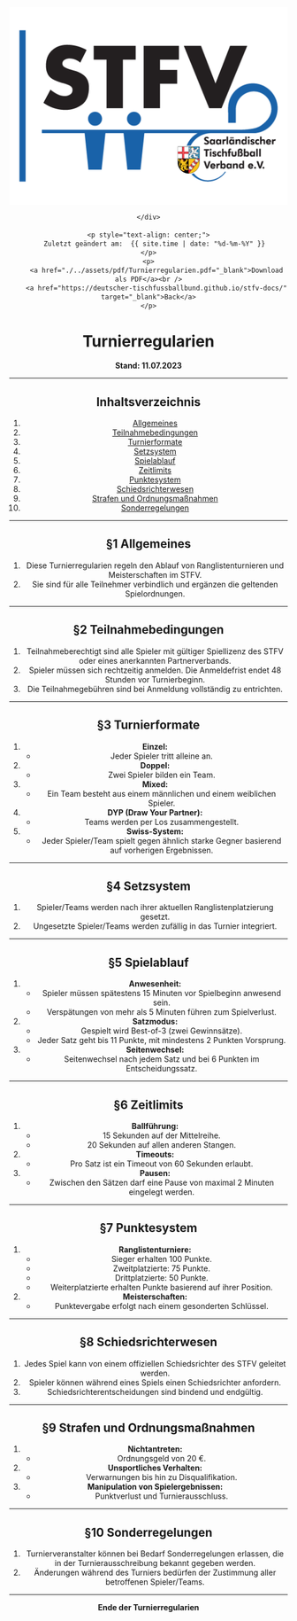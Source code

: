 <div class="html-only" style="text-align: center;">
    <div class="title" style="text-align: center;">
        <img src="images/STFV-LOGO.png" alt="STFV Logo" style="display: block; margin: 0 auto;" />
        
    </div>

    <p style="text-align: center;">
       Zuletzt geändert am:  {{ site.time | date: "%d-%m-%Y" }}
    </p>
    <p>
        <a href="./../assets/pdf/Turnierregularien.pdf="_blank">Download als PDF</a><br />
        <a href="https://deutscher-tischfussballbund.github.io/stfv-docs/" target="_blank">Back</a>
    </p>
</div>

# Turnierregularien

**Stand: 11.07.2023**

---

## Inhaltsverzeichnis

1. [Allgemeines](#allgemeines)
2. [Teilnahmebedingungen](#teilnahmebedingungen)
3. [Turnierformate](#turnierformate)
4. [Setzsystem](#setzsystem)
5. [Spielablauf](#spielablauf)
6. [Zeitlimits](#zeitlimits)
7. [Punktesystem](#punktesystem)
8. [Schiedsrichterwesen](#schiedsrichterwesen)
9. [Strafen und Ordnungsmaßnahmen](#strafen-und-ordnungsmaßnahmen)
10. [Sonderregelungen](#sonderregelungen)

---

## §1 Allgemeines

1. Diese Turnierregularien regeln den Ablauf von Ranglistenturnieren und Meisterschaften im STFV.
2. Sie sind für alle Teilnehmer verbindlich und ergänzen die geltenden Spielordnungen.

---

## §2 Teilnahmebedingungen

1. Teilnahmeberechtigt sind alle Spieler mit gültiger Spiellizenz des STFV oder eines anerkannten Partnerverbands.
2. Spieler müssen sich rechtzeitig anmelden. Die Anmeldefrist endet 48 Stunden vor Turnierbeginn.
3. Die Teilnahmegebühren sind bei Anmeldung vollständig zu entrichten.

---

## §3 Turnierformate

1. **Einzel:**
   - Jeder Spieler tritt alleine an.
2. **Doppel:**
   - Zwei Spieler bilden ein Team.
3. **Mixed:**
   - Ein Team besteht aus einem männlichen und einem weiblichen Spieler.
4. **DYP (Draw Your Partner):**
   - Teams werden per Los zusammengestellt.
5. **Swiss-System:**
   - Jeder Spieler/Team spielt gegen ähnlich starke Gegner basierend auf vorherigen Ergebnissen.

---

## §4 Setzsystem

1. Spieler/Teams werden nach ihrer aktuellen Ranglistenplatzierung gesetzt.
2. Ungesetzte Spieler/Teams werden zufällig in das Turnier integriert.

---

## §5 Spielablauf

1. **Anwesenheit:**
   - Spieler müssen spätestens 15 Minuten vor Spielbeginn anwesend sein.
   - Verspätungen von mehr als 5 Minuten führen zum Spielverlust.
2. **Satzmodus:**
   - Gespielt wird Best-of-3 (zwei Gewinnsätze).
   - Jeder Satz geht bis 11 Punkte, mit mindestens 2 Punkten Vorsprung.
3. **Seitenwechsel:**
   - Seitenwechsel nach jedem Satz und bei 6 Punkten im Entscheidungssatz.

---

## §6 Zeitlimits

1. **Ballführung:**
   - 15 Sekunden auf der Mittelreihe.
   - 20 Sekunden auf allen anderen Stangen.
2. **Timeouts:**
   - Pro Satz ist ein Timeout von 60 Sekunden erlaubt.
3. **Pausen:**
   - Zwischen den Sätzen darf eine Pause von maximal 2 Minuten eingelegt werden.

---

## §7 Punktesystem

1. **Ranglistenturniere:**
   - Sieger erhalten 100 Punkte.
   - Zweitplatzierte: 75 Punkte.
   - Drittplatzierte: 50 Punkte.
   - Weiterplatzierte erhalten Punkte basierend auf ihrer Position.
2. **Meisterschaften:**
   - Punktevergabe erfolgt nach einem gesonderten Schlüssel.

---

## §8 Schiedsrichterwesen

1. Jedes Spiel kann von einem offiziellen Schiedsrichter des STFV geleitet werden.
2. Spieler können während eines Spiels einen Schiedsrichter anfordern.
3. Schiedsrichterentscheidungen sind bindend und endgültig.

---

## §9 Strafen und Ordnungsmaßnahmen

1. **Nichtantreten:**
   - Ordnungsgeld von 20 €.
2. **Unsportliches Verhalten:**
   - Verwarnungen bis hin zu Disqualifikation.
3. **Manipulation von Spielergebnissen:**
   - Punktverlust und Turnierausschluss.

---

## §10 Sonderregelungen

1. Turnierveranstalter können bei Bedarf Sonderregelungen erlassen, die in der Turnierausschreibung bekannt gegeben werden.
2. Änderungen während des Turniers bedürfen der Zustimmung aller betroffenen Spieler/Teams.

---

**Ende der Turnierregularien**
